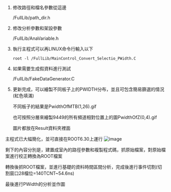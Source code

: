 1. 修改路徑和檔名參數從這邊

      /FullLib/path_dir.h 
  
2. 修改分析參數和架設參數

      /FullLib/AnaVariable.h
   
4. 執行主程式可以再LINUX命令行輸入以下

       root -l /FullLib/MainControl_Convert_Selectio_PWidth.C
   
6. 如果需要生成假資料進行測試

     /FullLib/FakeDataGenerator.C

8. 更新完成，可以繪製不同板子上的PWIDTH分布，並且可包含簡易篩選的情況(紅色填滿)
   
     不同板子的結果是PwidthOfMTB(1,26).gif
   
     也可按照分層來繪製9449的所有頻道相對位置上的圖PwidthOfZ(0,4).gif
   
     圖片都放在Result資料夾裡面
   

主程式已大幅簡化，並可直接在ROOT6.30上運行
![image](https://github.com/user-attachments/assets/c10276d5-5d2b-432b-b17b-74b036c73a0d)

剩下的內容分別是，建置成室內的路徑參數和複製程式碼，抓原始檔案，對原始檔案進行校正轉換為ROOT檔案

轉換後抓ROOT檔案，並進行基礎的資料時間區間分析，完成後進行事件切割(切割窗口28檔位=140TCNT~54.6ns)

最後進行PWidth的分析並作圖
